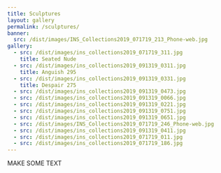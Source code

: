 ```yaml
---
title: Sculptures
layout: gallery
permalink: /sculptures/
banner:
  src: /dist/images/INS_Collections2019_071719_213_Phone-web.jpg
gallery:
  - src: /dist/images/ins_collections2019_071719_311.jpg
    title: Seated Nude
  - src: /dist/images/ins_collections2019_091319_0311.jpg
    title: Anguish 295
  - src: /dist/images/ins_collections2019_091319_0331.jpg
    title: Despair 275
  - src: /dist/images/ins_collections2019_091319_0473.jpg
  - src: /dist/images/ins_collections2019_091319_0066.jpg
  - src: /dist/images/ins_collections2019_091319_0221.jpg
  - src: /dist/images/ins_collections2019_091319_0751.jpg
  - src: /dist/images/ins_collections2019_091319_0651.jpg
  - src: /dist/images/INS_Collections2019_071719_246_Phone-web.jpg
  - src: /dist/images/ins_collections2019_091319_0411.jpg
  - src: /dist/images/ins_collections2019_071719_011.jpg
  - src: /dist/images/ins_collections2019_071719_186.jpg
---
```

MAKE SOME TEXT
